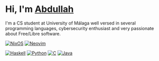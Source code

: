 # Hi, I'm [Abdullah](https://masultan.xyz)
I'm a CS student at University of Málaga well versed in several programming languages, cybersecurity enthusiast and very passionate about Free/Libre software.

[![NixOS](https://img.shields.io/badge/NixOS-4E8EB5?logo=nixos&logoColor=white&style=for-the-badge)](https://nixos.org/)
[![Neovim](https://img.shields.io/badge/Neovim-57A143?logo=neovim&logoColor=white&style=for-the-badge)](https://neovim.io/)

[![Haskell](https://img.shields.io/badge/Haskell-5D4F85?logo=haskell&logoColor=white&style=for-the-badge)](https://www.haskell.org/)
[![Python](https://img.shields.io/badge/Python-3776AB?logo=python&logoColor=white&style=for-the-badge)](https://www.python.org/)
[![C](https://img.shields.io/badge/C-A8B9CC?logo=c&logoColor=white&style=for-the-badge)](https://en.wikipedia.org/wiki/C_(programming_language))
[![Java](https://img.shields.io/badge/Java-007396?logo=java&logoColor=white&style=for-the-badge)](https://www.java.com/)
